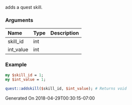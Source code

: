 adds a quest skill.
### Arguments
**Name**|**Type**|**Description**
:---|:---|:---
skill_id|int|
int_value|int|

### Example

```perl
my $skill_id = 1;
my $int_value = 1;

quest::addskill($skill_id, $int_value); # Returns void
```


Generated On 2018-04-29T00:30:15-07:00